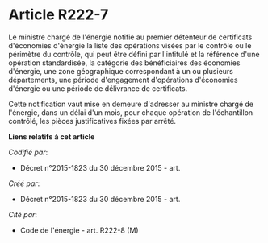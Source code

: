 # Article R222-7

Le ministre chargé de l'énergie notifie au premier détenteur de certificats d'économies d'énergie la liste des opérations
visées par le contrôle ou le périmètre du contrôle, qui peut être défini par l'intitulé et la référence d'une opération
standardisée, la catégorie des bénéficiaires des économies d'énergie, une zone géographique correspondant à un ou plusieurs
départements, une période d'engagement d'opérations d'économies d'énergie ou une période de délivrance de certificats.

Cette notification vaut mise en demeure d'adresser au ministre chargé de l'énergie, dans un délai d'un mois, pour chaque
opération de l'échantillon contrôlé, les pièces justificatives fixées par arrêté.

**Liens relatifs à cet article**

_Codifié par_:

  - Décret n°2015-1823 du 30 décembre 2015 - art.

_Créé par_:

  - Décret n°2015-1823 du 30 décembre 2015 - art.

_Cité par_:

  - Code de l'énergie - art. R222-8 (M)
